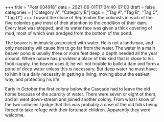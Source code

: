 +++
title = "Post 004918"
date = 2021-06-01T17:04:40-07:00
draft = false
categories = ["Category A", "Category B"]
tags = ["Tag A", "Tag B", "Tag C", "Tag D"]
+++
Toward the close of September the colonists in each of the five colonies gave most of their attention to the condition of their dam. Every leak was stopped, and its water face was given a thick covering of mud, most of which was dredged from the bottom of the pond.

The beaver is intimately associated with water. He is not a landsman, and only necessity will cause him to go far from the water. The water in a main beaver pond is usually three or more feet deep, a depth needed all the year around. Where nature has provided a place of this kind that is close to his food-supply, the beaver uses it; he will not trouble to build a dam and form a pond of deep water unless this is necessary. But deep water he must have; to him it is a daily necessity in getting a living, moving about the easiest way, and protecting his life.

Early in October the first colony below the Cascade had to leave the old home because of the scarcity of water. There were seven or eight of them, and all went down-stream and joined another colony. From what I know of the two colonies I judge that this was probably a case of the old folks being forced to take refuge with their fortunate children. Apparently they were welcome.
